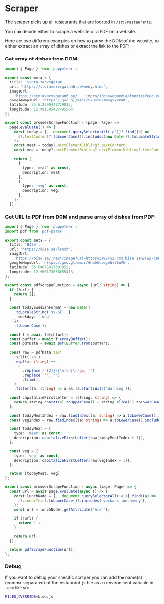 # Scraper

The scraper picks up all restaurants that are located in `/src/restaurants`.

You can decide either to scrape a website or a PDF on a website.

Here are two different examples on how to parse the DOM of the website, to either extract an array of dishes or extract the link to the PDF:

### Get array of dishes from DOM:

```ts
import { Page } from 'puppeteer';

export const meta = {
  title: 'Stora Varvsgatan',
  url: 'https://storavarvsgatan6.se/meny.html',
  imageUrl:
    'https://storavarvsgatan6.se/____impro/1/onewebmedia/foodiesfeed.com_close-up-on-healthy-green-broccoli%20%28kopia%29.jpg?etag=%226548df-5f256567%22&sourceContentType=image%2Fjpeg&ignoreAspectRatio&resize=1900%2B1267&extract=81%2B0%2B939%2B1190&quality=85',
  googleMapsUrl: 'https://goo.gl/maps/5YUuxPzsMSg5kmK98',
  latitude: 55.612390477729015,
  longitude: 12.991505487495564,
};

export const browserScrapeFunction = (page: Page) =>
  page.evaluate(() => {
    const today = [...document.querySelectorAll('p')]?.find((e) =>
      e?.textContent?.toLowerCase()?.includes(new Date()?.toLocaleString('sv-SE', { weekday: 'long' })),
    );
    const meat = today?.nextElementSibling?.textContent;
    const veg = today?.nextElementSibling?.nextElementSibling?.textContent;

    return [
      {
        type: 'meat' as const,
        description: meat,
      },
      {
        type: 'veg' as const,
        description: veg,
      },
    ];
  });
```

### Get URL to PDF from DOM and parse array of dishes from PDF:

```ts
import { Page } from 'puppeteer';
import pdf from 'pdf-parse';

export const meta = {
  title: 'BISe',
  url: 'https://bise.se/lunch',
  imageUrl:
    'https://bise.se/_next/image?url=https%3A%2F%2Fcms.bise.se%2Fwp-content%2Fuploads%2F2022%2F10%2FLunch_Bise.jpeg&w=1080&q=75',
  googleMapsUrl: 'https://goo.gl/maps/9hmQUctdgeNvVSuF8',
  latitude: 55.60675917303053,
  longitude: 12.996173056055413,
};

export const pdfScrapeFunction = async (url: string) => {
  if (!url) {
    return [];
  }

  const todaySwedishFormat = new Date()
    .toLocaleString('sv-SE', {
      weekday: 'long',
    })
    .toLowerCase();

  const f = await fetch(url);
  const buffer = await f.arrayBuffer();
  const pdfData = await pdf(Buffer.from(buffer));

  const raw = pdfData.text
    .split('\n')
    .map((a: string) =>
      a
        .replace(/ {2}|\r\n|\n|\r/gm, '')
        .replace('’', '')
        .trim(),
    )
    .filter((a: string) => a && !a.startsWith('Warning'));

  const capitalizeFirstLetter = (string: string) => {
    return string.charAt(0).toUpperCase() + string.slice(1).toLowerCase();
  };

  const todayMeatIndex = raw.findIndex((a: string) => a.toLowerCase().includes(todaySwedishFormat));
  const vegIndex = raw.findIndex((a: string) => a.toLowerCase().includes('veckans vegetariska'));

  const todayMeat = {
    type: 'meat' as const,
    description: capitalizeFirstLetter(raw[todayMeatIndex + 1]),
  };

  const veg = {
    type: 'veg' as const,
    description: capitalizeFirstLetter(raw[vegIndex + 1]),
  };

  return [todayMeat, veg];
};

export const browserScrapeFunction = async (page: Page) => {
  const url = await page.evaluate(async () => {
    const lunchNode = [...document.querySelectorAll('a')].find((a) =>
      a?.innerText?.toLowerCase()?.includes('veckans lunchmeny'),
    );
    const url = lunchNode?.getAttribute('href');

    if (!url) {
      return '';
    }

    return url;
  });

  return pdfScrapeFunction(url);
};
```

### Debug

If you want to debug your specific scraper you can add the name(s) (comma-separated) of the restaurant .js file as an environment variable in `.env` like so:

```sh
FILES_OVERRIDE=bise.js
```
